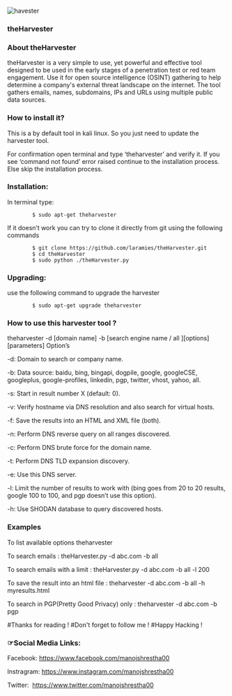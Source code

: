![havester](https://user-images.githubusercontent.com/106522935/173199264-f445ce77-8da7-4b4f-bef1-51ba4b72b408.png)
### theHarvester

### About theHarvester
theHarvester is a very simple to use, yet powerful and effective tool designed to be used in the early stages of a penetration test or red team engagement. Use it for open source intelligence (OSINT) gathering to help determine a company's external threat landscape on the internet. The tool gathers emails, names, subdomains, IPs and URLs using multiple public data sources.

### How to install it?
This is a by default tool in kali linux. So you just need to update the harvester tool.

For confirmation open terminal and type ‘theharvester’ and verify it. If  you see ‘command not found’ error raised continue to the installation process. Else skip the installation process.

### Installation:
In terminal type:

            $ sudo apt-get theharvester
If it doesn’t work you can try to clone it directly from git using the following commands

            $ git clone https://github.com/laramies/theHarvester.git
            $ cd theHarvester
            $ sudo python ./theHarvester.py
            
### Upgrading:
use the following command to upgrade the harvester

            $ sudo apt-get upgrade theharvester

### How to use this harvester tool ?
  theharvester -d [domain name] -b [search engine name / all ][options] [parameters]
Option’s

-d: Domain to search or company name.

-b: Data source: baidu, bing, bingapi, dogpile, google, googleCSE, googleplus, google-profiles, linkedin, pgp, twitter, vhost, yahoo, all.

-s: Start in result number X (default: 0).

-v: Verify hostname via DNS resolution and also search for virtual hosts.

-f: Save the results into an HTML and XML file (both).

-n: Perform DNS reverse query on all ranges discovered.

-c: Perform DNS brute force for the domain name.

-t: Perform DNS TLD expansion discovery.

-e: Use this DNS server.

-l: Limit the number of results to work with (bing goes from 20 to 20 results, google 100 to 100, and pgp doesn’t use this option).

-h: Use SHODAN database to query discovered hosts.

### Examples
To list available options
        theharvester
        
To search emails :
        theHarvester.py -d abc.com -b all
        
To search emails with a limit :
        theHarvester.py -d abc.com -b all -l 200
        
To save the result into an html file :
        theharvester -d abc.com -b all -h myresults.html
        
 To search in PGP(Pretty Good Privacy) only :
        theharvester -d abc.com -b pgp     

#Thanks for reading !
#Don't forget to follow me !
#Happy Hacking !

### ☞Social Media Links:
Facebook: https://www.facebook.com/manojshrestha00

Instragram: https://www.instagram.com/manojshrestha00

Twitter:  https://www.twitter.com/manojshrestha00
